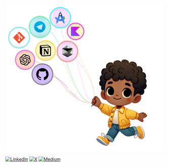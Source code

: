 ![My skills](mindmap.png)

[![LinkedIn](https://img.shields.io/badge/-LinkedIn-0A66C2?style=flat&logo=linkedin&logoColor=white)](https://www.linkedin.com/in/filiksyos-destaw-9241a2272/) 
[![X](https://img.shields.io/badge/-X-1DA1F2?style=flat&logo=x&logoColor=white)](https://x.com/iammartillon) 
[![Medium](https://img.shields.io/badge/-Medium-12100E?style=flat&logo=medium&logoColor=white)](https://medium.com/@franknick285) 


